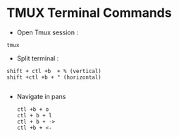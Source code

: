 # TMUX Terminal Commands

* Open Tmux session :
 ```
tmux
```

* Split terminal :
```
shift + ctl +b  + % (vertical)
shift +ctl +b + " (horizontal)
  
```

* Navigate in pans
   ```
  ctl +b + o
  ctl + b + l
  ctl + b + ->
  ctl +b + <-

    ```
